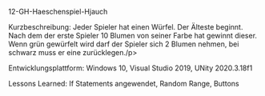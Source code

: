 12-GH-Haeschenspiel-Hjauch

Kurzbeschreibung: Jeder Spieler hat einen Würfel. Der Älteste beginnt. Nach dem der erste Spieler 10 Blumen von seiner Farbe hat gewinnt dieser. Wenn grün gewürfelt wird darf der Spieler sich 2 Blumen nehmen, bei schwarz muss er eine zurücklegen./p>

Entwicklungsplattform: Windows 10, Visual Studio 2019, UNity 2020.3.18f1

Lessons Learned: If Statements angewendet, Random Range, Buttons
